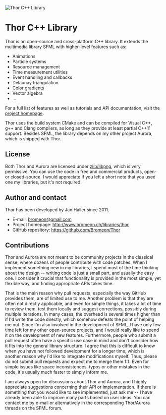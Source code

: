 ![Thor C++ Library](http://www.bromeon.ch/libraries/thor/thor.png)

# Thor C++ Library

Thor is an open-source and cross-platform C++ library. It extends the multimedia library SFML with higher-level features such as:

* Animations
* Particle systems
* Resource management
* Time measurement utilities
* Event handling and callbacks
* Delaunay triangulation
* Color gradients
* Vector algebra
* ...

For a full list of features as well as tutorials and API documentation, visit the [project homepage](http://www.bromeon.ch/libraries/thor).

Thor uses the build system CMake and can be compiled for Visual C++, g++ and Clang compilers, as long as they provide at least partial C++11 support. Besides SFML, the library depends on my other project Aurora, which is shipped with Thor.



## License

Both Thor and Aurora are licensed under [zlib/libpng](http://opensource.org/licenses/zlib-license.php), which is very permissive. You can use the code in free and commercial products, open- or closed-source.
I would appreciate if you left a short note that you used one my libraries, but it's not required.



## Author and contact

Thor has been developed by Jan Haller since 2011.

* E-mail: bromeon@gmail.com
* Project homepage: http://www.bromeon.ch/libraries/thor
* GitHub repository: https://github.com/Bromeon/Thor



## Contributions

Thor and Aurora are not meant to be community projects in the classical sense, where dozens of people contribute with code patches. When I implement something new in my libraries, I spend most of the time thinking about the design -- writing code is just a small part, and usually the easy one. I consider it crucial that functionality is provided in the most simple, yet flexible way, and finding appropriate APIs takes time.

That is the main reason why pull requests, especially the way GitHub provides them, are of limited use to me. Another problem is that they are often not directly applicable, and even for simple things, it takes a lot of time to review them, test them locally and suggest corrections, possibly during multiple iterations. In many cases, the overhead is several times higher than if I'd write the code directly, which somehow defeats the point of helping me out. Since I'm also involved in the development of SFML, I have only few time left for my other open-source projects, and I would really like to spend it on the development of new features. Furthermore, people who submit a pull request often have a specific use case in mind and don't consider how it fits into the general library structure. I agree that this is difficult to know when you have not followed development for a longer time, which is another reason why I'd like to integrate modifications myself. Thus, please do not submit pull requests and expect me to merge them 1:1. Even for simple issues like space inconsistences, typos or other mistakes in the code, it's usually much faster to simply inform me.

I am always open for discussions about Thor and Aurora, and I highly appreciate suggestions concerning their API or implementation. If there is something that you would like to see implemented, just ask me -- I have already been able to improve many parts based on user ideas. You can contact me by e-mail or alternatively in the corresponding Thor/Aurora threads on the SFML forum.
